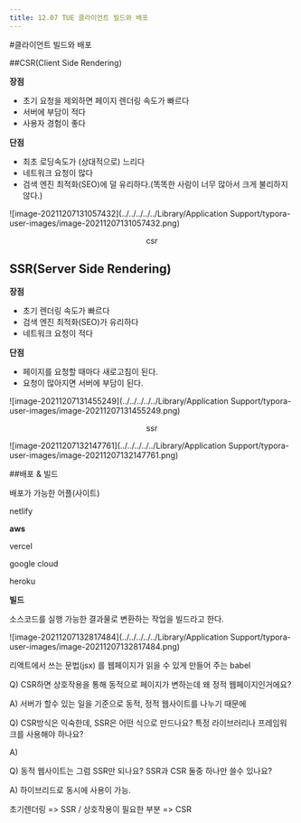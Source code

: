 ```yaml
---
title: 12.07 TUE 클라이언트 빌드와 배포
---
```


#클라이언트 빌드와 배포

##CSR(Client Side Rendering)

**장점**

- 초기 요청을 제외하면 페이지 렌더링 속도가 빠르다
- 서버에 부담이 적다
- 사용자 경험이 좋다

**단점**

- 최초 로딩속도가 (상대적으로) 느리다
- 네트워크 요청이 많다
- 검색 엔진 최적화(SEO)에 덜 유리하다.(똑똑한 사람이 너무 많아서 크게 불리하지 않다.)

![image-20211207131057432](../../../../../Library/Application Support/typora-user-images/image-20211207131057432.png)

<div style="text-align:center">
  csr
</div>

## SSR(Server Side Rendering)

**장점**

- 초기 렌더링 속도가 빠르다
- 검색 엔진 최적화(SEO)가 유리하다
- 네트워크 요청이 적다

**단점**

- 페이지를 요청할 때마다 새로고침이 된다.
- 요청이 많아지면 서버에 부담이 된다.

![image-20211207131455249](../../../../../Library/Application Support/typora-user-images/image-20211207131455249.png)

<div style="text-align:center">
  ssr
</div>

![image-20211207132147761](../../../../../Library/Application Support/typora-user-images/image-20211207132147761.png)

##배포 & 빌드

배포가 가능한 어플(사이트)

netlify

**aws**

vercel

google cloud

heroku

**빌드**

소스코드를 실행 가능한 결과물로 변환하는 작업을 빌드라고 한다.

![image-20211207132817484](../../../../../Library/Application Support/typora-user-images/image-20211207132817484.png)

리액트에서 쓰는 문법(jsx) 를 웹페이지가 읽을 수 있게 만들어 주는 babel

Q) CSR하면 상호작용을 통해 동적으로 페이지가 변하는데 왜 정적 웹페이지인거에요?

A) 서버가 할수 있는 일을 기준으로 동적, 정적 웹사이트를 나누기 때문에

Q) CSR방식은 익숙한데, SSR은 어떤 식으로 만드나요? 특정 라이브러리나 프레임워크를 사용해야 하나요?

A)

Q) 동적 웹사이트는 그럼 SSR만 되나요? SSR과 CSR 둘중 하나만 쓸수 있나요?

A) 하이브리드로 동시에 사용이 가능.

초기렌더링 => SSR   / 상호작용이 필요한 부분 => CSR
